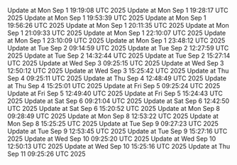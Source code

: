 Update at Mon Sep  1 19:19:08 UTC 2025
Update at Mon Sep  1 19:28:17 UTC 2025
Update at Mon Sep  1 19:53:39 UTC 2025
Update at Mon Sep  1 19:56:26 UTC 2025
Update at Mon Sep  1 20:11:35 UTC 2025
Update at Mon Sep  1 21:09:33 UTC 2025
Update at Mon Sep  1 22:10:07 UTC 2025
Update at Mon Sep  1 23:10:09 UTC 2025
Update at Mon Sep  1 23:48:12 UTC 2025
Update at Tue Sep  2 09:14:59 UTC 2025
Update at Tue Sep  2 12:27:59 UTC 2025
Update at Tue Sep  2 14:32:44 UTC 2025
Update at Tue Sep  2 15:27:14 UTC 2025
Update at Wed Sep  3 09:25:15 UTC 2025
Update at Wed Sep  3 12:50:12 UTC 2025
Update at Wed Sep  3 15:25:42 UTC 2025
Update at Thu Sep  4 09:25:11 UTC 2025
Update at Thu Sep  4 12:48:49 UTC 2025
Update at Thu Sep  4 15:25:01 UTC 2025
Update at Fri Sep  5 09:25:24 UTC 2025
Update at Fri Sep  5 12:49:40 UTC 2025
Update at Fri Sep  5 15:24:43 UTC 2025
Update at Sat Sep  6 09:21:04 UTC 2025
Update at Sat Sep  6 12:42:50 UTC 2025
Update at Sat Sep  6 15:20:52 UTC 2025
Update at Mon Sep  8 09:28:49 UTC 2025
Update at Mon Sep  8 12:53:22 UTC 2025
Update at Mon Sep  8 15:25:25 UTC 2025
Update at Tue Sep  9 09:27:23 UTC 2025
Update at Tue Sep  9 12:53:45 UTC 2025
Update at Tue Sep  9 15:27:16 UTC 2025
Update at Wed Sep 10 09:25:20 UTC 2025
Update at Wed Sep 10 12:50:13 UTC 2025
Update at Wed Sep 10 15:25:16 UTC 2025
Update at Thu Sep 11 09:25:26 UTC 2025
